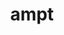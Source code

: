 ---
title: "ampt"
layout: cache
categories: [package, develop]
meta: {"versions": ["2.26-t9b_atlas"], "compilers": ["gcc@=11.4.0"], "oss": ["ubuntu22.04"], "platforms": ["linux"], "targets": ["x86_64_v3"], "stacks": ["hep", "root"], "num_specs": 3, "num_specs_by_stack": {"root": 3, "hep": 3}}
spec_details: [{"hash": "n2byl5qkox7zksvht3l5evbfbtfbjcce", "compiler": "gcc@=11.4.0", "versions": ["2.26-t9b_atlas"], "os": "ubuntu22.04", "platform": "linux", "target": "x86_64_v3", "variants": ["build_system=makefile", "patches=7a9a4f1"], "stacks": ["root", "hep"], "size": "-", "tarball": "https://binaries.spack.io/develop/build_cache/linux-ubuntu22.04-x86_64_v3/gcc-11.4.0/ampt-2.26-t9b_atlas/linux-ubuntu22.04-x86_64_v3-gcc-11.4.0-ampt-2.26-t9b_atlas-n2byl5qkox7zksvht3l5evbfbtfbjcce.spack"}, {"hash": "uscxcifqu5ajfhggixuphti52bwbl4mp", "compiler": "gcc@=11.4.0", "versions": ["2.26-t9b_atlas"], "os": "ubuntu22.04", "platform": "linux", "target": "x86_64_v3", "variants": ["build_system=makefile", "patches=7a9a4f1"], "stacks": ["root", "hep"], "size": "-", "tarball": "https://binaries.spack.io/develop/build_cache/linux-ubuntu22.04-x86_64_v3/gcc-11.4.0/ampt-2.26-t9b_atlas/linux-ubuntu22.04-x86_64_v3-gcc-11.4.0-ampt-2.26-t9b_atlas-uscxcifqu5ajfhggixuphti52bwbl4mp.spack"}, {"hash": "wsunrkzdb2sg5r4m5fpvjyylgsvhftxv", "compiler": "gcc@=11.4.0", "versions": ["2.26-t9b_atlas"], "os": "ubuntu22.04", "platform": "linux", "target": "x86_64_v3", "variants": ["build_system=makefile", "patches=7a9a4f1"], "stacks": ["root", "hep"], "size": "-", "tarball": "https://binaries.spack.io/develop/build_cache/linux-ubuntu22.04-x86_64_v3/gcc-11.4.0/ampt-2.26-t9b_atlas/linux-ubuntu22.04-x86_64_v3-gcc-11.4.0-ampt-2.26-t9b_atlas-wsunrkzdb2sg5r4m5fpvjyylgsvhftxv.spack"}]
---